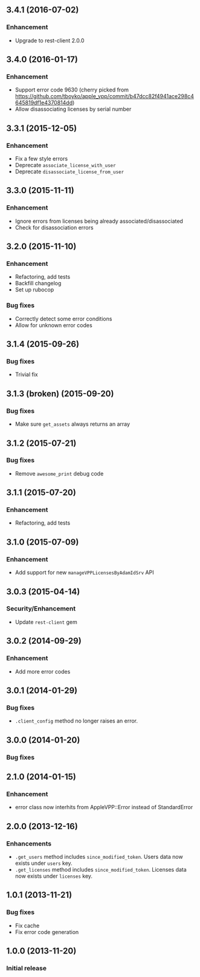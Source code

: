 ## 3.4.1 (2016-07-02)

### Enhancement
  * Upgrade to rest-client 2.0.0


## 3.4.0 (2016-01-17)

### Enhancement
  * Support error code 9630 (cherry picked from https://github.com/tboyko/apple_vpp/commit/b47dcc82f4941ace298c4645819df1e4370814dd)
  * Allow disassociating licenses by serial number


## 3.3.1 (2015-12-05)

### Enhancement
  * Fix a few style errors
  * Deprecate `associate_license_with_user`
  * Deprecate `disassociate_license_from_user`


## 3.3.0 (2015-11-11)

### Enhancement
  * Ignore errors from licenses being already associated/disassociated
  * Check for disassociation errors


## 3.2.0 (2015-11-10)

### Enhancement
  * Refactoring, add tests
  * Backfill changelog
  * Set up rubocop

### Bug fixes
  * Correctly detect some error conditions
  * Allow for unknown error codes


## 3.1.4 (2015-09-26)

### Bug fixes
  * Trivial fix


## 3.1.3 (broken) (2015-09-20)

### Bug fixes
  * Make sure `get_assets` always returns an array


## 3.1.2 (2015-07-21)

### Bug fixes
  * Remove `awesome_print` debug code


## 3.1.1 (2015-07-20)

### Enhancement
  * Refactoring, add tests


## 3.1.0 (2015-07-09)

### Enhancement
  * Add support for new `manageVPPLicensesByAdamIdSrv` API


## 3.0.3 (2015-04-14)

### Security/Enhancement
  * Update `rest-client` gem


## 3.0.2 (2014-09-29)

### Enhancement
  * Add more error codes


## 3.0.1 (2014-01-29)

### Bug fixes
  * `.client_config` method no longer raises an error.


## 3.0.0 (2014-01-20)

### Bug fixes


## 2.1.0 (2014-01-15)

### Enhancement
  * error class now interhits from AppleVPP::Error instead of StandardError


## 2.0.0 (2013-12-16)

### Enhancements
  * `.get_users` method includes `since_modified_token`. Users data now exists under `users` key.
  * `.get_licenses` method includes `since_modified_token`. Licenses data now exists under `licenses` key.


## 1.0.1 (2013-11-21)

### Bug fixes
  * Fix cache
  * Fix error code generation


## 1.0.0 (2013-11-20)

### Initial release
